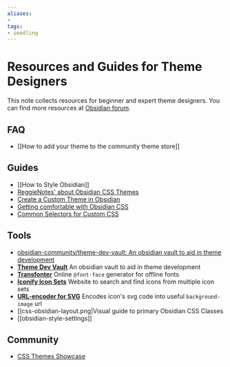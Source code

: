 ```yaml
---
aliases:
- 
tags:
- seedling
---
```


# Resources and Guides for Theme Designers

This note collects resources for beginner and expert theme designers. You can find more resources at [Obsidian forum](https://forum.obsidian.md/tag/custom-css).

## FAQ

- [[How to add your theme to the community theme store]]

## Guides

- [[How to Style Obsidian]]
- [ReggieNotes' about Obsidian CSS Themes](https://publish.obsidian.md/reggienotes/Quickstart+CSS+Guide/010+Obsidian+CSS+Themes)
- [Create a Custom Theme in Obsidian](https://www.youtube.com/watch?v=lyaEnxgow4E)
- [Getting comfortable with Obsidian CSS](https://forum.obsidian.md/t/getting-comfortable-with-obsidian-css/133)
- [Common Selectors for Custom CSS](https://forum.obsidian.md/t/common-selectors-for-custom-css/1984)

## Tools

- [obsidian-community/theme-dev-vault: An obsidian vault to aid in theme development](https://github.com/obsidian-community/theme-dev-vault)
- [**Theme Dev Vault**](https://github.com/obsidian-community/theme-dev-vault) An obsidian vault to aid in theme development
- [**Transfonter**](https://transfonter.org/) Online `@font-face` generator for offline fonts
- [**Iconify Icon Sets**](https://icon-sets.iconify.design/) Website to search and find icons from multiple icon sets
- [**URL-encoder for SVG**](https://yoksel.github.io/url-encoder/) Encodes icon's svg code into useful `background-image` url
- [[css-obsidian-layout.png|Visual guide to primary Obsidian CSS Classes
- [[obsidian-style-settings]]

## Community
- [CSS Themes Showcase](https://forum.obsidian.md/t/meta-post-css-themes-showcase/76)